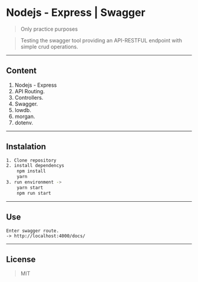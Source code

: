 # Nodejs - Express | Swagger

>Only practice purposes

>Testing the swagger tool providing an API-RESTFUL endpoint with simple crud operations.

---
## Content
1. Nodejs - Express
2. API Routing.
3. Controllers.
4. Swagger.
5. lowdb.
6. morgan.
7. dotenv.

---
## Instalation

```bash
1. Clone repository
2. install dependencys 
    npm install
    yarn
3. run environment -> 
    yarn start
    npm run start
```
---
## Use

```http
Enter swagger route.
-> http://localhost:4000/docs/
```
---

License
----
>MIT
